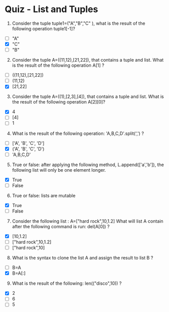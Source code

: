 # Quiz - List and Tuples

1. Consider the tuple  tuple1=("A","B","C" ),  what is the result of the following operation tuple1[-1]?
- [ ] "A"
- [x] "C"
- [ ] "B"

2. Consider the tuple A=((11,12),[21,22]), that contains a tuple and list. What is the result of the following operation A[1] ?
- [ ] ((11,12),[21,22])
- [ ] (11,12)
- [x] [21,22]

3. Consider the tuple  A=((1),[2,3],[4]), that contains a tuple and list. What is the result of the following operation A[2][0]?
- [x] 4
- [ ] [4]
- [ ] 1

4. What is the result of the following operation: 'A,B,C,D'.split(',') ?
- [ ] ['A', 'B', 'C', 'D']
- [x] ('A', 'B', 'C', 'D')
- [ ] 'A,B,C,D'

5. True or false: after applying the following method, L.append(['a','b']), the following list will only be one element longer.
- [x] True
- [ ] False

6. True or false: lists are mutable 
- [x] True
- [ ] False 

7. Consider the following list : A=["hard rock",10,1.2]
What will list A contain after the following command is run: del(A[0]) ?
- [x] [10,1.2]
- [ ] ["hard rock",10,1.2]
- [ ] ["hard rock",10]

8. What is the syntax to clone the list A and assign the result to list B ?
- [ ] B=A
- [x] B=A[:]

9. What is the result of the following: len(("disco",10)) ?
- [x] 2
- [ ] 6
- [ ] 5
